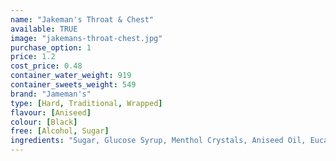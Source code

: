 ```yaml
---
name: "Jakeman's Throat & Chest"
available: TRUE
image: "jakemans-throat-chest.jpg"
purchase_option: 1
price: 1.2
cost_price: 0.48
container_water_weight: 919
container_sweets_weight: 549
brand: "Jameman's"
type: [Hard, Traditional, Wrapped]
flavour: [Aniseed]
colour: [Black]
free: [Alcohol, Sugar]
ingredients: "Sugar, Glucose Syrup, Menthol Crystals, Aniseed Oil, Eucalyptus Oil, Colour: Vegetable Carbon, Natural Flavouring"
---
```

